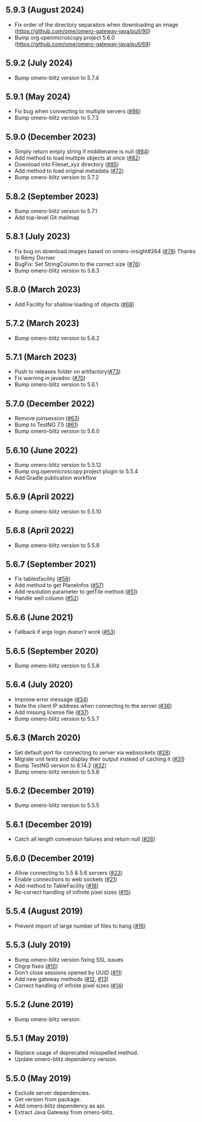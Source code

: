 5.9.3 (August 2024)
-------------------

- Fix order of the directory separators when downloading an image (https://github.com/ome/omero-gateway-java/pull/90)
- Bump org.openmicroscopy.project 5.6.0 (https://github.com/ome/omero-gateway-java/pull/69)

5.9.2 (July 2024)
-----------------

- Bump omero-blitz version to 5.7.4

5.9.1 (May 2024)
----------------

- Fix bug when connecting to multiple servers ([#86](https://github.com/ome/omero-gateway-java/pull/86))
- Bump omero-blitz version to 5.7.3

5.9.0 (December 2023)
---------------------

- Simply return empty string if middlename is null ([#84](https://github.com/ome/omero-gateway-java/pull/84))
- Add method to load multiple objects at once ([#82](https://github.com/ome/omero-gateway-java/pull/82))
- Download into Fileset_xyz directory ([#85](https://github.com/ome/omero-gateway-java/pull/85))
- Add method to load original metadata ([#72](https://github.com/ome/omero-gateway-java/pull/72))
- Bump omero-blitz version to 5.7.2

5.8.2 (September 2023)
----------------------

- Bump omero-blitz version to 5.7.1
- Add top-level Git mailmap

5.8.1 (July 2023)
-----------------

- Fix bug on download images based on omero-insight#264 ([#78](https://github.com/ome/omero-gateway-java/pull/78)) Thanks to Rémy Dornier
- BugFix: Set StringColumn to the correct size ([#76](https://github.com/ome/omero-gateway-java/pull/76))
- Bump omero-blitz version to 5.6.3

5.8.0 (March 2023)
------------------

- Add Facility for shallow loading of objects ([#68](https://github.com/ome/omero-gateway-java/pull/68))

5.7.2 (March 2023)
------------------

- Bump omero-blitz version to 5.6.2

5.7.1 (March 2023)
------------------

- Push to releases folder on artifactory([#73](https://github.com/ome/omero-gateway-java/pull/73))
- Fix warning in javadoc ([#70](https://github.com/ome/omero-gateway-java/pull/70))
- Bump omero-blitz version to 5.6.1

5.7.0 (December 2022)
---------------------

- Remove joinsession ([#63](https://github.com/ome/omero-gateway-java/pull/63))
- Bump to TestNG 7.5 ([#61](https://github.com/ome/omero-gateway-java/pull/61))
- Bump omero-blitz version to 5.6.0


5.6.10 (June 2022)
------------------

- Bump omero-blitz version to 5.5.12
- Bump org.openmicroscopy.project plugin to 5.5.4
- Add Gradle publication workflow

5.6.9 (April 2022)
------------------

- Bump omero-blitz version to 5.5.10

5.6.8 (April 2022)
------------------

- Bump omero-blitz version to 5.5.9

5.6.7 (September 2021)
----------------------

- Fix tablesfacility ([#58](https://github.com/ome/omero-gateway-java/pull/58))
- Add method to get PlaneInfos ([#57](https://github.com/ome/omero-gateway-java/pull/57))
- Add resolution parameter to getTile method ([#51](https://github.com/ome/omero-gateway-java/pull/51))
- Handle well column ([#52](https://github.com/ome/omero-gateway-java/pull/52))

5.6.6 (June 2021)
-----------------

- Fallback if args login doesn't work ([#53](https://github.com/ome/omero-gateway-java/pull/53))

5.6.5 (September 2020)
----------------------

- Bump omero-blitz version to 5.5.8

5.6.4 (July 2020)
-----------------

- Improve error message ([#34](https://github.com/ome/omero-gateway-java/pull/34))
- Note the client IP address when connecting to the server ([#36](https://github.com/ome/omero-gateway-java/pull/36))
- Add missing license file ([#37](https://github.com/ome/omero-gateway-java/pull/37))
- Bump omero-blitz version to 5.5.7

5.6.3 (March 2020)
------------------

- Set default port for connecting to server via websockets
  ([#28](https://github.com/ome/omero-gateway-java/pull/28))
- Migrate unit tests and display their output instead of caching it
  ([#31](https://github.com/ome/omero-gateway-java/pull/31))
- Bump TestNG version to 6.14.2
  ([#32](https://github.com/ome/omero-gateway-java/pull/32))
- Bump omero-blitz version to 5.5.6

5.6.2 (December 2019)
---------------------

- Bump omero-blitz version to 5.5.5

5.6.1 (December 2019)
---------------------

- Catch all length conversion failures and return null ([#26](https://github.com/ome/omero-gateway-java/pull/26))

5.6.0 (December 2019)
---------------------

- Allow connecting to 5.5 & 5.6 servers ([#23](https://github.com/ome/omero-gateway-java/pull/23))
- Enable connections to web sockets ([#21](https://github.com/ome/omero-gateway-java/pull/21))
- Add method to TableFacility ([#18](https://github.com/ome/omero-gateway-java/pull/18))
- Re-correct handling of infinite pixel sizes ([#15](https://github.com/ome/omero-gateway-java/pull/15))

5.5.4 (August 2019)
-------------------

- Prevent import of large number of files to hang ([#16](https://github.com/ome/omero-gateway-java/pull/16))

5.5.3 (July 2019)
-----------------

- Bump omero-blitz version fixing SSL issues
- Chgrp fixes ([#10](https://github.com/ome/omero-gateway-java/pull/10))
- Don't close sessions opened by UUID ([#11](https://github.com/ome/omero-gateway-java/pull/11))
- Add new gateway methods ([#12](https://github.com/ome/omero-gateway-java/pull/12), [#13](https://github.com/ome/omero-gateway-java/pull/12))
- Correct handling of infinite pixel sizes ([#14](https://github.com/ome/omero-gateway-java/pull/14))

5.5.2 (June 2019)
-----------------

- Bump omero-blitz version.

5.5.1 (May 2019)
----------------

- Replace usage of deprecated misspelled method.
- Update omero-blitz dependency version.

5.5.0 (May 2019)
----------------

- Exclude server dependencies.
- Get version from package.
- Add omero-blitz dependency as api.
- Extract Java Gateway from omero-blitz.
